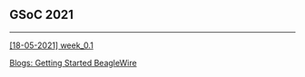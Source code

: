 ## GSoC 2021

---

[ [18-05-2021]  week_0.1](Logs/week_0.1.md)

[Blogs: Getting Started BeagleWire](Blogs/Linux_Kernel_for_FPGA.md)
